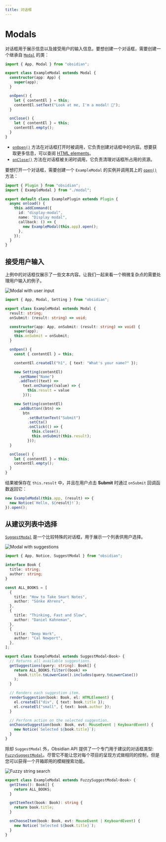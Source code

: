 ```yaml
---
title: 对话框
---
```


# Modals

对话框用于展示信息以及接受用户的输入信息。要想创建一个对话框，需要创建一个继承自 [`Modal`](../api/classes/Modal.md) 的类：

```ts modal.ts
import { App, Modal } from "obsidian";

export class ExampleModal extends Modal {
  constructor(app: App) {
    super(app);
  }

  onOpen() {
    let { contentEl } = this;
    contentEl.setText("Look at me, I'm a modal! 👀");
  }

  onClose() {
    let { contentEl } = this;
    contentEl.empty();
  }
}
```

- [`onOpen()`](../api/classes/Modal.md#onopen) 方法在对话框打开时被调用，它负责创建对话框中的内容。想要获取更多信息，可以查阅 [HTML elements](html-elements.md)。
- [`onClose()`](../api/classes/Modal.md#onclose) 方法在对话框被关闭时调用，它负责清理对话框所占用的资源。

要想打开一个对话框，需要创建一个 `ExampleModal` 的实例并调用其上的 [`open()`](../api/classes/Modal.md#open) 方法：

```ts main.ts
import { Plugin } from "obsidian";
import { ExampleModal } from "./modal";

export default class ExamplePlugin extends Plugin {
  async onload() {
    this.addCommand({
      id: "display-modal",
      name: "Display modal",
      callback: () => {
        new ExampleModal(this.app).open();
      },
    });
  }
}
```

## 接受用户输入

上例中的对话框仅展示了一些文本内容。让我们一起来看一个稍微复杂点的需要处理用户输入的例子。

![Modal with user input](/images/modal-input.png)

```ts {21,30-31} modal.ts
import { App, Modal, Setting } from "obsidian";

export class ExampleModal extends Modal {
  result: string;
  onSubmit: (result: string) => void;

  constructor(app: App, onSubmit: (result: string) => void) {
    super(app);
    this.onSubmit = onSubmit;
  }

  onOpen() {
    const { contentEl } = this;

    contentEl.createEl("h1", { text: "What's your name?" });

    new Setting(contentEl)
      .setName("Name")
      .addText((text) =>
        text.onChange((value) => {
          this.result = value
        }));

    new Setting(contentEl)
      .addButton((btn) =>
        btn
          .setButtonText("Submit")
          .setCta()
          .onClick(() => {
            this.close();
            this.onSubmit(this.result);
          }));
  }

  onClose() {
    let { contentEl } = this;
    contentEl.empty();
  }
}
```

结果被保存在 `this.result` 中，并且在用户点击 **Submit** 时通过 `onSubmit` 回调函数返回它：

```ts
new ExampleModal(this.app, (result) => {
  new Notice(`Hello, ${result}!`);
}).open();
```

## 从建议列表中选择

[`SuggestModal`](../api/classes/SuggestModal.md) 是一个比较特殊的对话框，用于展示一个列表供用户选择。

![Modal with suggestions](/images/suggest-modal.gif)

```ts modal.ts
import { App, Notice, SuggestModal } from "obsidian";

interface Book {
  title: string;
  author: string;
}

const ALL_BOOKS = [
  {
    title: "How to Take Smart Notes",
    author: "Sönke Ahrens",
  },
  {
    title: "Thinking, Fast and Slow",
    author: "Daniel Kahneman",
  },
  {
    title: "Deep Work",
    author: "Cal Newport",
  },
];

export class ExampleModal extends SuggestModal<Book> {
  // Returns all available suggestions.
  getSuggestions(query: string): Book[] {
    return ALL_BOOKS.filter((book) =>
      book.title.toLowerCase().includes(query.toLowerCase())
    );
  }

  // Renders each suggestion item.
  renderSuggestion(book: Book, el: HTMLElement) {
    el.createEl("div", { text: book.title });
    el.createEl("small", { text: book.author });
  }

  // Perform action on the selected suggestion.
  onChooseSuggestion(book: Book, evt: MouseEvent | KeyboardEvent) {
    new Notice(`Selected ${book.title}`);
  }
}
```

除却 `SuggestModal` 外，Obsidian API 提供了一个专门用于建议的对话框类型: [`FuzzySuggestModal`](../api/classes/FuzzySuggestModal.md)。尽管它不能让您对每个项目的呈现方式做相同的控制，但是您可以获得一个开箱即用的模糊搜索功能。

![Fuzzy string search](/images/fuzzy-suggestion-modal.png)

```ts
export class ExampleModal extends FuzzySuggestModal<Book> {
  getItems(): Book[] {
    return ALL_BOOKS;
  }

  getItemText(book: Book): string {
    return book.title;
  }

  onChooseItem(book: Book, evt: MouseEvent | KeyboardEvent) {
    new Notice(`Selected ${book.title}`);
  }
}
```
